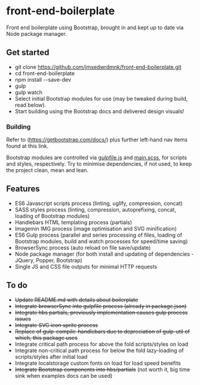 # front-end-boilerplate
Front end boilerplate using Bootstrap, brought in and kept up to date via Node package manager.

## Get started
* git clone https://github.com/jmsedwrdmnk/front-end-boilerplate.git
* cd front-end-boilerplate
* npm install --save-dev
* gulp
* gulp watch
* Select initial Bootstrap modules for use (may be tweaked during build, read below).
* Start building using the Bootstrap docs and delivered design visuals!

### Building
Refer to (https://getbootstrap.com/docs/) plus further left-hand nav items found at this link.

Bootstrap modules are controlled via [gulpfile.js](https://github.com/jmsedwrdmnk/front-end-boilerplate/blob/master/gulpfile.js) and [main.scss](https://github.com/jmsedwrdmnk/front-end-boilerplate/blob/master/src/scss/main.scss), for scripts and styles, respectively. Try to minimise dependencies, if not used, to keep the project clean, mean and lean.

## Features
* ES6 Javascript scripts process (linting, uglify, compression, concat)
* SASS styles process (linting, compression, autoprefixing, concat, loading of Bootstrap modules)
* Handlebars HTML templating process (partials)
* Imagemin IMG process (image optimisation and SVG minification)
* ES6 Gulp process (parallel and series processing of files, loading of Bootstrap modules, build and watch processes for speed/time saving)
* BrowserSync process (auto reload on file save/update)
* Node package manager (for both install and updating of dependencies - JQuery, Popper, Bootstrap)
* Single JS and CSS file outputs for minimal HTTP requests

## To do
* ~~Update README.md with details about boilerplate~~
* ~~Integrate browserSync into gulpfile process (already in package.json)~~
* ~~Integrate hbs partials, previously implementation causes gulp process issues~~
* ~~Integrate SVG icon sprite process~~
* ~~Replace of gulp-compile-handlebars due to depreciation of gulp-util of which, this package uses~~
* Integrate critical path process for above the fold scripts/styles on load
* Integrate non-critical path process for below the fold lazy-loading of scripts/styles after initial load
* Integrate localstorage custom fonts on load for load speed benefits
* ~~Integrate Bootstrap components into hbs/partials~~ (not worth it, big time sink when examples docs can be used)
